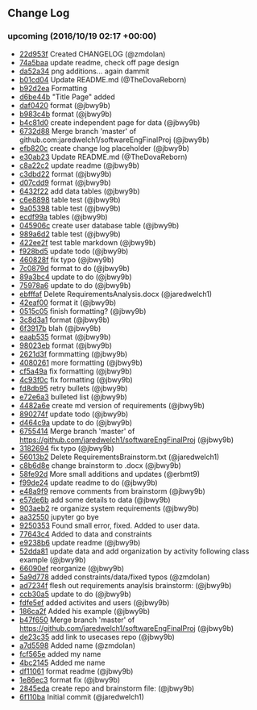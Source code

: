 ## Change Log

### upcoming (2016/10/19 02:17 +00:00)
- [22d953f](https://github.com/jaredwelch1/softwareEngFinalProj/commit/22d953fd9a99e13d966a83c689eb6a8da7490eaa) Created CHANGELOG (@zmdolan)
- [74a5baa](https://github.com/jaredwelch1/softwareEngFinalProj/commit/74a5baad7e24a128ab13807016af3e96d78e580f) update readme, check off page design
- [da52a34](https://github.com/jaredwelch1/softwareEngFinalProj/commit/da52a3488a05e55ec23e7d9d2dd432b688ba3b2f) png additions... again dammit
- [b01cd04](https://github.com/jaredwelch1/softwareEngFinalProj/commit/b01cd0499f3e9ad44447d3951f3dca1924eca148) Update README.md (@TheDovaReborn)
- [b92d2ea](https://github.com/jaredwelch1/softwareEngFinalProj/commit/b92d2ead3c4efd49f16da94b94147b1b6fe00cfe) Formatting
- [d6be44b](https://github.com/jaredwelch1/softwareEngFinalProj/commit/d6be44b1db05d42b3de0ca9efe5b32032a9d3d92) "Title Page" added
- [daf0420](https://github.com/jaredwelch1/softwareEngFinalProj/commit/daf0420f8f7fc3e74050a6b7fdc3680e2eeba39d) format (@jbwy9b)
- [b983c4b](https://github.com/jaredwelch1/softwareEngFinalProj/commit/b983c4bee5123f02ebca54786b9aac8a07b62788) format (@jbwy9b)
- [b4c81d0](https://github.com/jaredwelch1/softwareEngFinalProj/commit/b4c81d06eb838cf21a2ac3476b82e000cfa75227) create independent page for data (@jbwy9b)
- [6732d88](https://github.com/jaredwelch1/softwareEngFinalProj/commit/6732d88c36ec0110ea518adce9fb1b4585ab573d) Merge branch 'master' of github.com:jaredwelch1/softwareEngFinalProj (@jbwy9b)
- [efb820c](https://github.com/jaredwelch1/softwareEngFinalProj/commit/efb820ce139f09e2760e6dcc4fa79519c2ca9f76) create change log placeholder (@jbwy9b)
- [e30ab23](https://github.com/jaredwelch1/softwareEngFinalProj/commit/e30ab23496e08bad903f59c8bc3722548874b640) Update README.md (@TheDovaReborn)
- [c8a22c2](https://github.com/jaredwelch1/softwareEngFinalProj/commit/c8a22c2d7ee5fc655e86e4678952bc284ee988ab) update readme (@jbwy9b)
- [c3dbd22](https://github.com/jaredwelch1/softwareEngFinalProj/commit/c3dbd22fd9521067db2a100551706e046bb04019) format (@jbwy9b)
- [d07cdd9](https://github.com/jaredwelch1/softwareEngFinalProj/commit/d07cdd9d37dc9df7208c71cc1fc472f90b1f9f6a) format (@jbwy9b)
- [6432f22](https://github.com/jaredwelch1/softwareEngFinalProj/commit/6432f2295dfd8a32130b34013a371549b78bdea7) add data tables (@jbwy9b)
- [c6e8898](https://github.com/jaredwelch1/softwareEngFinalProj/commit/c6e8898aca0f0bce6a7f1c1c01d2952607407cd4) table test (@jbwy9b)
- [9a05398](https://github.com/jaredwelch1/softwareEngFinalProj/commit/9a05398654d2f470b8e0a48b6baf39fe884b5acd) table test (@jbwy9b)
- [ecdf99a](https://github.com/jaredwelch1/softwareEngFinalProj/commit/ecdf99aacc914ce7bf72b1f9e57b793c0d1bbce0) tables (@jbwy9b)
- [045906c](https://github.com/jaredwelch1/softwareEngFinalProj/commit/045906c4741e3e07b4181a941efc45f71b9fe98a) create user database table (@jbwy9b)
- [989a6d2](https://github.com/jaredwelch1/softwareEngFinalProj/commit/989a6d2f01643d85b35f0fb24adae7e87e5842b0) table test (@jbwy9b)
- [422ee2f](https://github.com/jaredwelch1/softwareEngFinalProj/commit/422ee2f49bcefe899d89e482811936e95b106eeb) test table markdown (@jbwy9b)
- [f928bd5](https://github.com/jaredwelch1/softwareEngFinalProj/commit/f928bd5eec68bf6102489f2f398faf1c355222fc) update todo (@jbwy9b)
- [460828f](https://github.com/jaredwelch1/softwareEngFinalProj/commit/460828ff5ecf9c3b7b0b9dfa67a2c1062974f9aa) fix typo (@jbwy9b)
- [7c0879d](https://github.com/jaredwelch1/softwareEngFinalProj/commit/7c0879dac3e824c83f9ec18d7501215f04f19ad0) format to do (@jbwy9b)
- [89a3bc4](https://github.com/jaredwelch1/softwareEngFinalProj/commit/89a3bc4d43615483ece8e9d4a796c5b60e380df2) update to do (@jbwy9b)
- [75978a6](https://github.com/jaredwelch1/softwareEngFinalProj/commit/75978a6bd10d7a077c778fb81e26579b5066aec4) update to do (@jbwy9b)
- [ebfffaf](https://github.com/jaredwelch1/softwareEngFinalProj/commit/ebfffaf89038336bb4f87ee0ef776bb4ad19adaf) Delete RequirementsAnalysis.docx (@jaredwelch1)
- [42eaf00](https://github.com/jaredwelch1/softwareEngFinalProj/commit/42eaf00c014dac10b283cc2deec4e1a17eae7880) format it (@jbwy9b)
- [0515c05](https://github.com/jaredwelch1/softwareEngFinalProj/commit/0515c0561849a1ca470320a0cec577108e46ea38) finish formatting? (@jbwy9b)
- [3c8d3a1](https://github.com/jaredwelch1/softwareEngFinalProj/commit/3c8d3a1c8937b1097dde73d226bd403d09ee6f56) format (@jbwy9b)
- [6f3917b](https://github.com/jaredwelch1/softwareEngFinalProj/commit/6f3917b0692a6a1c65204394a7feee3e8a47691e) blah (@jbwy9b)
- [eaab535](https://github.com/jaredwelch1/softwareEngFinalProj/commit/eaab535463a5aef3d646345a38ade3a8d80fc7a6) format (@jbwy9b)
- [98023eb](https://github.com/jaredwelch1/softwareEngFinalProj/commit/98023eb2e170b4b85d6ab4727a1eb76b9d875d69) format (@jbwy9b)
- [2621d3f](https://github.com/jaredwelch1/softwareEngFinalProj/commit/2621d3fca3900d0341b02087aea849342bceb5d1) formmatting (@jbwy9b)
- [4080261](https://github.com/jaredwelch1/softwareEngFinalProj/commit/40802613e5acd0dc53dee6d2a1ce8f2901fd6cbb) more formatting (@jbwy9b)
- [cf5a49a](https://github.com/jaredwelch1/softwareEngFinalProj/commit/cf5a49afcbd24fb0fae6cd5acf6a812372581d67) fix formatting (@jbwy9b)
- [4c93f0c](https://github.com/jaredwelch1/softwareEngFinalProj/commit/4c93f0c603996d989617b033a587e925f156a782) fix formatting (@jbwy9b)
- [fd8db95](https://github.com/jaredwelch1/softwareEngFinalProj/commit/fd8db959a267dbc61441cc27ce0df2a71c1350f0) retry bullets (@jbwy9b)
- [e72e6a3](https://github.com/jaredwelch1/softwareEngFinalProj/commit/e72e6a3c04cbb046ae3ecdf6648adf1f06515273) bulleted list (@jbwy9b)
- [4482a6e](https://github.com/jaredwelch1/softwareEngFinalProj/commit/4482a6e135c78ac0e3c5c1789998e3f02175fcbb) create md version of requirements (@jbwy9b)
- [890274f](https://github.com/jaredwelch1/softwareEngFinalProj/commit/890274feb23befd9b3d5cd92ea658c386e4f7e09) update todo (@jbwy9b)
- [d464c9a](https://github.com/jaredwelch1/softwareEngFinalProj/commit/d464c9aac9609cf4e5d5ed8028fbf78d332f4ae6) update to do (@jbwy9b)
- [6755414](https://github.com/jaredwelch1/softwareEngFinalProj/commit/6755414dc203b28871ff54673444eec8c12f6514) Merge branch 'master' of https://github.com/jaredwelch1/softwareEngFinalProj (@jbwy9b)
- [3182694](https://github.com/jaredwelch1/softwareEngFinalProj/commit/3182694903a08a39235bc0190afe5995f27ab59f) fix typo (@jbwy9b)
- [56013b2](https://github.com/jaredwelch1/softwareEngFinalProj/commit/56013b20c766079a3ef0a915a4909b08997995d1) Delete RequirementsBrainstorm.txt (@jaredwelch1)
- [c8b6d8e](https://github.com/jaredwelch1/softwareEngFinalProj/commit/c8b6d8e6e42cb5e31629fe6419b6804c1d9abddf) change brainstorm to .docx (@jbwy9b)
- [58fe92d](https://github.com/jaredwelch1/softwareEngFinalProj/commit/58fe92dca66aee3a9b904bd84b7c480e88009076) More small additions and updates (@erbmt9)
- [f99de24](https://github.com/jaredwelch1/softwareEngFinalProj/commit/f99de240f3f3181846a562880e4b6e932e67cded) update readme to do (@jbwy9b)
- [e48a9f9](https://github.com/jaredwelch1/softwareEngFinalProj/commit/e48a9f9b77b706ce7efcb5a9da95414f78eb6474) remove comments from brainstorm (@jbwy9b)
- [e57de6b](https://github.com/jaredwelch1/softwareEngFinalProj/commit/e57de6bba713f552b1d73681ae0cf2a53a345e88) add some details to data (@jbwy9b)
- [903aeb2](https://github.com/jaredwelch1/softwareEngFinalProj/commit/903aeb2b22d36eea7b3563c0fb7b41023369ec1d) re organize system requirements (@jbwy9b)
- [aa32550](https://github.com/jaredwelch1/softwareEngFinalProj/commit/aa32550605886d698eb9a8c7944f98adc03262b8) jupyter go bye
- [9250353](https://github.com/jaredwelch1/softwareEngFinalProj/commit/925035330694a289ec83767e2eb81cc5b1602b86) Found small error, fixed. Added to user data.
- [77643c4](https://github.com/jaredwelch1/softwareEngFinalProj/commit/77643c4401ff021cb5c4626cd65d44552660b4ac) Added to data and constraints
- [e9238b6](https://github.com/jaredwelch1/softwareEngFinalProj/commit/e9238b6e0446a51e6a9aefc5bb2a205f334062bb) update readme (@jbwy9b)
- [52dda81](https://github.com/jaredwelch1/softwareEngFinalProj/commit/52dda81121f3cdea0540134a129bf4241d562abc) update data and add organization by activity following class example (@jbwy9b)
- [66090ef](https://github.com/jaredwelch1/softwareEngFinalProj/commit/66090ef7c2776bbc03ef8f49de88a3d61305fe23) reorganize (@jbwy9b)
- [5a9d778](https://github.com/jaredwelch1/softwareEngFinalProj/commit/5a9d7784a5d5c19d31be973702c73232ba27b359) added constraints/data/fixed typos (@zmdolan)
- [ad7234f](https://github.com/jaredwelch1/softwareEngFinalProj/commit/ad7234fe6e0a355141a85294cb3107c1af137cee) flesh out requirements anaylsis brainstorm: (@jbwy9b)
- [ccb30a5](https://github.com/jaredwelch1/softwareEngFinalProj/commit/ccb30a5a7af30c648d39d9114ddd855d7a682e5e) update to do (@jbwy9b)
- [fdfe5ef](https://github.com/jaredwelch1/softwareEngFinalProj/commit/fdfe5efe819d1cb4b2cdd09b2b4f449d0eec3b4e) added activites and users (@jbwy9b)
- [186ca2f](https://github.com/jaredwelch1/softwareEngFinalProj/commit/186ca2f2a957c569b3103f483044b640a837299a) Added his example (@jbwy9b)
- [b47f650](https://github.com/jaredwelch1/softwareEngFinalProj/commit/b47f6507ca94ea2973e4d97484a3a0461ffd6138) Merge branch 'master' of https://github.com/jaredwelch1/softwareEngFinalProj (@jbwy9b)
- [de23c35](https://github.com/jaredwelch1/softwareEngFinalProj/commit/de23c356e2051bf5694d308a507152313b267794) add link to usecases repo (@jbwy9b)
- [a7d5598](https://github.com/jaredwelch1/softwareEngFinalProj/commit/a7d55985ceadf61b48a80ed3814aa00f75db502f) Added name (@zmdolan)
- [fcf565e](https://github.com/jaredwelch1/softwareEngFinalProj/commit/fcf565eb4d91f7a28ebc3f5e7f83d8fdaa5d5f04) added my name
- [4bc2145](https://github.com/jaredwelch1/softwareEngFinalProj/commit/4bc214548dc438974313356f9d1165aca10812f4) Added me name
- [df11061](https://github.com/jaredwelch1/softwareEngFinalProj/commit/df1106166db4c621fefeaed42c59ee93a33f806c) format readme (@jbwy9b)
- [1e86ec3](https://github.com/jaredwelch1/softwareEngFinalProj/commit/1e86ec37cc7a679fcab1e4d078a3b81351b70953) format fix (@jbwy9b)
- [2845eda](https://github.com/jaredwelch1/softwareEngFinalProj/commit/2845eda67762539fce303703eb57b374eaf938df) create repo and brainstorm file: (@jbwy9b)
- [6f110ba](https://github.com/jaredwelch1/softwareEngFinalProj/commit/6f110ba37187a0b9e77d589e6e4b11d37a61a061) Initial commit (@jaredwelch1)

